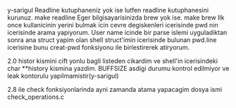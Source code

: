 y-sarigul
Readline kutuphaneniz yok ise lutfen readline kutuphanesini kurunuz. make readline
Eger bilgisayarisinizda brew yok ise. make brew
Ilk once kullanicinin yerini bulmak icin cevre degiskenleri icerisinde pwd
nin icerisinde arama yapiyorum.
User name icinde bir parse islemi uyguladiktan sonra ana struct yapim olan
shell struct'imin icerisinde bulunan pwd.line icerisine bunu creat-pwd
fonksiyonu ile birlestirerek atiryorum.

2.0 
histor kismini cift yonlu bagli listeden cikardim ve shell'in icerisindeki char **history
kismina yazdim. BUFFSIZE asdigi durumu kontrol edilmiyor ve leak kontorulu yapilmamistir(y-sarigul)

2.8 ile check fonksiyonlarinda ayni zamanda atama yapacagim dosya ismi check_operations.c

